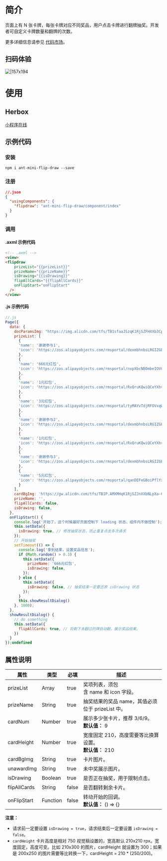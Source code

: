 
# 简介
页面上有 N 张卡牌，每张卡牌对应不同奖品，用户点击卡牌进行翻牌抽奖。开发者可自定义卡牌数量和翻牌的次数。

更多详细信息请参见 [代码市场](https://openhome.alipay.com/platform/mas.htm#/templateDetail/comps/7)。

## 扫码体验
![|157x194](https://gw.alipayobjects.com/zos/skylark-tools/public/files/a7b7935583c0e6fdabae23bf6763c784.png#align=left&display=inline&height=194&margin=%5Bobject%20Object%5D&originHeight=194&originWidth=157&status=done&style=none&width=157)

# 使用

## Herbox
[小程序在线](https://herbox-embed.alipay.com/s/doc-flip-draw?theme=light&previewZoom=75&chInfo=openhome-doc)

## 示例代码

### 安装
```shell
npm i ant-mini-flip-draw --save
```

### 注册
```json
//.json
{
  "usingComponents": {
    "flipdraw": "ant-mini-flip-draw/component/index"
  }
}
```

### 调用

#### .axml 示例代码
```html
<!-- .axml -->
<view>
<flipdraw
    prizeList="{{prizeList}}"
    prizeName="{{prizeName}}"
    isDrawing="{{isDrawing}}"
    flipAllCards="{{flipAllCards}}"
    onFlipStart="onFlipStart"
  />
</view>
```

#### .js 示例代码
```javascript
//.js
Page({
  data: {
    docParamsImg: "https://img.alicdn.com/tfs/TB1sfaaJSzqK1RjSZFHXXb3CpXa-1326-846.png",
    prizeList: [
      {
      'name': '谢谢参与1',
      'icon': 'https://zos.alipayobjects.com/rmsportal/dexmbhnbsLRGIZGBqTcA.png'
      },
      {
      'name': '666元红包',
      'icon': 'https://zos.alipayobjects.com/rmsportal/nxpXbcNBOmbeIOVCUsuS.png'
      },
      {
      'name': '1元红包',
      'icon': 'https://zos.alipayobjects.com/rmsportal/RxQruKQwiQCeYXhvwCfP.png'
      },
      {
      'name': '3元红包',
      'icon': 'https://zos.alipayobjects.com/rmsportal/tyMAYvTdjRFOVxqWVhsj.png'
      },
      {
      'name': '谢谢参与2',
      'icon': 'https://zos.alipayobjects.com/rmsportal/dexmbhnbsLRGIZGBqTcA.png'
      },
      {
      'name': '1元红包',
      'icon': 'https://zos.alipayobjects.com/rmsportal/RxQruKQwiQCeYXhvwCfP.png'
      },
      {
      'name': '谢谢参与3',
      'icon': 'https://zos.alipayobjects.com/rmsportal/dexmbhnbsLRGIZGBqTcA.png'
      },
      {
      'name': '5元红包',
      'icon': 'https://zos.alipayobjects.com/rmsportal/qanDEFeGBoiPflYxkhJY.png'
      }
    ],
    cardBgImg: 'https://gw.alicdn.com/tfs/TB1P.AMXMHqK1RjSZJnXXbNLpXa-610-600.png',
    prizeName: '',
    flipAllCards: false,
    isDrawing: false,
  },
  onFlipStart() {
    console.log('开始了，这个时候最好页面控制下 loading 状态，组件内不做控制');
    this.setData({
      isDrawing: true, // 修改抽奖状态，防止重复点击多次请求
    });
    // 开始抽奖
    setTimeout(() => {
      console.log('拿到结果，设置奖品信息');
      if (Math.random() > 0.3) {
        this.setData({
          prizeName: '666元红包',
          isDrawing: false,
        });
      } else {
        this.setData({
          isDrawing: false, // 抽奖结束一定要还原 isDrawing 状态
        });
      }
      this.showResultDialog()
    }, 1000);
  },
  showResultDialog() {
    // do something
    this.setData({
      flipAllCards: true, // 将剩下未翻过的牌自动翻，展示奖品结果。
    })
  }
});undefined
```

## 属性说明
| **属性** | **类型** | **必填** | **描述** |
| --- | --- | --- | --- |
| prizeList | Array | true | 奖项列表，须包含 name 和 icon 字段。 |
| prizeName | String | true | 抽奖结果的奖品 name，其值必须位于 prizeList 中。 |
| cardNum | Number | true | 展示多少张卡片，推荐 3/6/9。<br />**默认值：** 9 |
| cardHeight | Number | true | 宽度固定 210，高度需要等比换算设置。<br />**默认值：** 210 |
| cardBgImg | String | true | 卡片图片。 |
| unawardImg | String | true | 未中奖展示图片。 |
| isDrawing | Boolean | true | 是否正在抽奖，用于限制点击。 |
| flipAllCards | String | false | 是否翻转剩余卡片。 |
| onFlipStart | Function | false | 转动开始的回调。<br />**默认值：** () => {} |

**注意：**

- 请求前一定要设置 `isDrawing = true`，请求结束后一定要设置 `isDrawing = false`。
- `cardHeight` 卡片高度是相对 750 视觉稿设置的，宽高默认 210x210 rpx。宽度固定，高度可变。比如 210x300 的图片，cardHeight 就设置为 300；如果是 200x250 的图片需要等比转换一下，cardHeight = 210 * (250/200)。
